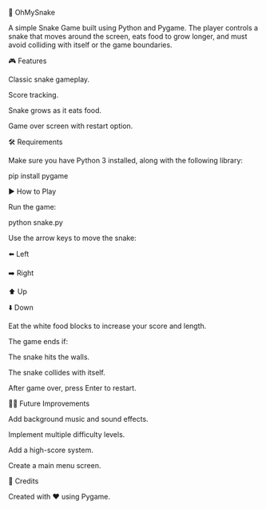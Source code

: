 🐍 OhMySnake

A simple Snake Game built using Python and Pygame.
The player controls a snake that moves around the screen, eats food to grow longer, and must avoid colliding with itself or the game boundaries.


🎮 Features

Classic snake gameplay.

Score tracking.

Snake grows as it eats food.

Game over screen with restart option.




🛠️ Requirements

Make sure you have Python 3 installed, along with the following library:

pip install pygame



▶️ How to Play

Run the game:

python snake.py




Use the arrow keys to move the snake:

⬅️ Left

➡️ Right

⬆️ Up

⬇️ Down




Eat the white food blocks to increase your score and length.

The game ends if:

The snake hits the walls.

The snake collides with itself.

After game over, press Enter to restart.






🧑‍💻 Future Improvements




Add background music and sound effects.

Implement multiple difficulty levels.

Add a high-score system.

Create a main menu screen.





🙌 Credits

Created with ❤️ using Pygame.
